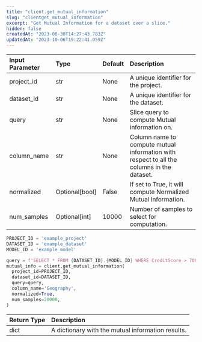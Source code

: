```yaml
---
title: "client.get_mutual_information"
slug: "clientget_mutual_information"
excerpt: "Get Mutual Information for a dataset over a slice."
hidden: false
createdAt: "2023-08-30T14:27:43.783Z"
updatedAt: "2023-10-06T19:22:41.059Z"
---
```

| Input Parameter | Type           | Default | Description                                                                               |
| :-------------- | :------------- | :------ | :---------------------------------------------------------------------------------------- |
| project_id      | str            | None    | A unique identifier for the project.                                                      |
| dataset_id      | str            | None    | A unique identifier for the dataset.                                                      |
| query           | str            | None    | Slice query to compute Mutual information on.                                             |
| column_name     | str            | None    | Column name to compute mutual information with respect to all the columns in the dataset. |
| normalized      | Optional[bool] | False   | If set to True, it will compute Normalized Mutual Information.                            |
| num_samples     | Optional[int]  | 10000   | Number of samples to select for computation.                                              |

```python Usage
PROJECT_ID = 'example_project'
DATASET_ID = 'example_dataset'
MODEL_ID = 'example_model'

query = f'SELECT * FROM {DATASET_ID}.{MODEL_ID} WHERE CreditScore > 700'
mutual_info = client.get_mutual_information(
  project_id=PROJECT_ID,
  dataset_id=DATASET_ID,
  query=query,
  column_name='Geography',
  normalized=True,
  num_samples=20000,
)
```

| Return Type | Description                                       |
| :---------- | :------------------------------------------------ |
| dict        | A dictionary with the mutual information results. |